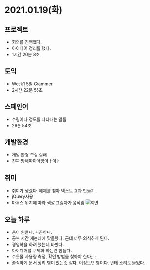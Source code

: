 # 2021.01.19(화)

## 프로젝트
- 회의를 진행했다.
- 아이디어 정리를 했다.
- 1시간 20분 8초

## 토익
- Week1 5일 Grammer
- 2시간 22분 55초

## 스페인어
- 수량이나 정도를 나타내는 말들
- 26분 54초

## 개발환경
- 개발 환경 구성 실패
- 진짜 망해따아아앙아ㅏ아ㅏ

## 취미
- 취미가 생겼다. 예제를 찾아 텍스트 효과 만들기.
- jQuery사용
- 마우스 위치에 따라 색깔 그림자가 움직임
![화면](../img/20210119.png)

## 오늘 하루
- 몸이 힘들다. 피곤하다.
- 공부 시간 재는데에 맛들렸다. 근데 너무 의식하게 된다.
- 경영학을 하려 했는데 바빴다.
- 아이디어를 구체화 하는건 힘들다.
- 수돗물 사용량 측정, 확인 방법을 찾아야 한다;;;;
- 솔직하게 문서 정리 병이 있는것 같다. 이정도면 병이다. 변태 소리도 들었다.